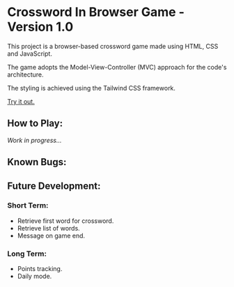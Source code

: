 # Crossword In Browser Game - Version 1.0
This project is a browser-based crossword game made using HTML, CSS and JavaScript.

The game adopts the Model-View-Controller (MVC) approach for the code's architecture.

The styling is achieved using the Tailwind CSS framework.

[Try it out.](https://grglls.github.io/crossword/)

## How to Play:
_Work in progress..._

## Known Bugs:
<!-- No known bugs. -->

## Future Development:
### Short Term:
* Retrieve first word for crossword.
* Retrieve list of words.
* Message on game end.

### Long Term:
* Points tracking.
* Daily mode.